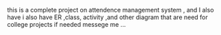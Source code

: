 this is a complete project on attendence management system ,
and I also have i also have ER ,class, activity ,and other diagram that are need for college projects if needed messege me ...
